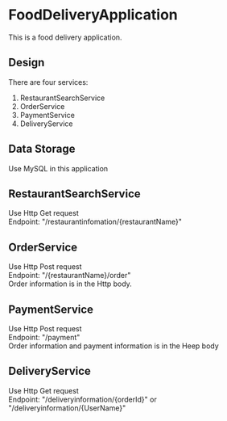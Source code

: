 # FoodDeliveryApplication

This is a food delivery application. 

## Design
There are four services:
1. RestaurantSearchService
2. OrderService
3. PaymentService
4. DeliveryService

## Data Storage
Use MySQL in this application

## RestaurantSearchService
Use Http Get request    
Endpoint: "/restaurantinfomation/{restaurantName}"

## OrderService
Use Http Post request    
Endpoint: "/{restaurantName}/order"    
Order information is in the Http body.

## PaymentService
Use Http Post request    
Endpoint: "/payment"    
Order information and payment information is in the Heep body

## DeliveryService
Use Http Get request    
Endpoint: "/deliveryinformation/{orderId}" or "/deliveryinformation/{UserName}"
